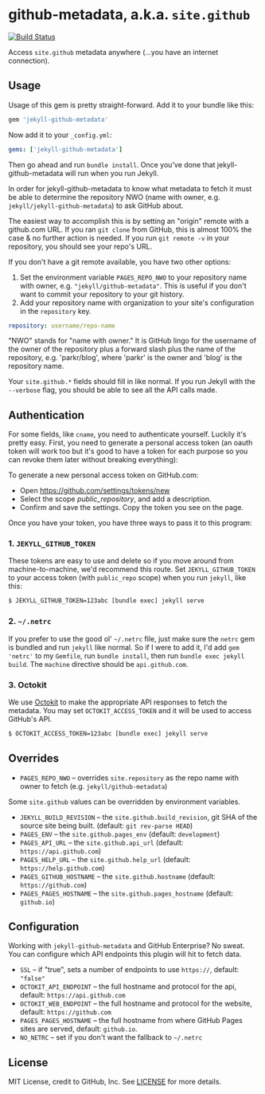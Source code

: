 github-metadata, a.k.a. `site.github`
=====================================

[![Build Status](https://travis-ci.org/jekyll/github-metadata.svg?branch=test-site)](https://travis-ci.org/jekyll/github-metadata)

Access `site.github` metadata anywhere (...you have an internet connection).

## Usage

Usage of this gem is pretty straight-forward. Add it to your bundle like this:

```ruby
gem 'jekyll-github-metadata'
```

Now add it to your `_config.yml`:

```yaml
gems: ['jekyll-github-metadata']
```

Then go ahead and run `bundle install`. Once you've done that jekyll-github-metadata will run when you run Jekyll.

In order for jekyll-github-metadata to know what metadata to fetch it must
be able to determine the repository NWO (name with owner, e.g. `jekyll/jekyll-github-metadata`) to ask GitHub about.

The easiest way to accomplish this is by setting an "origin" remote with a
github.com URL. If you ran `git clone` from GitHub, this is almost 100% the
case & no further action is needed. If you run `git remote -v` in your
repository, you should see your repo's URL.

If you don't have a git remote available, you have two other options:

1. Set the environment variable `PAGES_REPO_NWO` to your repository name
   with owner, e.g. `"jekyll/github-metadata"`. This is useful if you don't
   want to commit your repository to your git history.
2. Add your repository name with organization to your site's configuration
   in the `repository` key.

```yaml
repository: username/repo-name
```

"NWO" stands for "name with owner." It is GitHub lingo for the username of
the owner of the repository plus a forward slash plus the name of the
repository, e.g. 'parkr/blog', where 'parkr' is the owner and 'blog' is the
repository name.

Your `site.github.*` fields should fill in like normal. If you run Jekyll
with the `--verbose` flag, you should be able to see all the API calls
made.

## Authentication

For some fields, like `cname`, you need to authenticate yourself. Luckily it's pretty easy. First, you need to generate a personal access token (an oauth token will work too but it's good to have a token for each purpose so you can revoke them later without breaking everything):

To generate a new personal access token on GitHub.com:

- Open https://github.com/settings/tokens/new
- Select the scope *public_repository*, and add a description.
- Confirm and save the settings. Copy the token you see on the page.

Once you have your token, you have three ways to pass it to this program:

### 1. `JEKYLL_GITHUB_TOKEN`

These tokens are easy to use and delete so if you move around from machine-to-machine, we'd recommend this route. Set `JEKYLL_GITHUB_TOKEN` to your access token (with `public_repo` scope) when you run `jekyll`, like this:

```bash
$ JEKYLL_GITHUB_TOKEN=123abc [bundle exec] jekyll serve
```

### 2. `~/.netrc`

If you prefer to use the good ol' `~/.netrc` file, just make sure the `netrc` gem is bundled and run `jekyll` like normal. So if I were to add it, I'd add `gem 'netrc'` to my `Gemfile`, run `bundle install`, then run `bundle exec jekyll build`. The `machine` directive should be `api.github.com`.

### 3. Octokit

We use [Octokit](https://github.com/octokit/octokit.rb) to make the appropriate API responses to fetch the metadata. You may set `OCTOKIT_ACCESS_TOKEN` and it will be used to access GitHub's API.

```bash
$ OCTOKIT_ACCESS_TOKEN=123abc [bundle exec] jekyll serve
```

## Overrides

- `PAGES_REPO_NWO` – overrides `site.repository` as the repo name with owner to fetch (e.g. `jekyll/github-metadata`)

Some `site.github` values can be overridden by environment variables.

- `JEKYLL_BUILD_REVISION` – the `site.github.build_revision`, git SHA of the source site being built. (default: `git rev-parse HEAD`)
- `PAGES_ENV` – the `site.github.pages_env` (default: `development`)
- `PAGES_API_URL` – the `site.github.api_url` (default: `https://api.github.com`)
- `PAGES_HELP_URL` – the `site.github.help_url` (default: `https://help.github.com`)
- `PAGES_GITHUB_HOSTNAME` – the `site.github.hostname` (default: `https://github.com`)
- `PAGES_PAGES_HOSTNAME` – the `site.github.pages_hostname` (default: `github.io`)

## Configuration

Working with `jekyll-github-metadata` and GitHub Enterprise? No sweat. You can configure which API endpoints this plugin will hit to fetch data.

- `SSL` – if "true", sets a number of endpoints to use `https://`, default: `"false"`
- `OCTOKIT_API_ENDPOINT` – the full hostname and protocol for the api, default: `https://api.github.com`
- `OCTOKIT_WEB_ENDPOINT` – the full hostname and protocol for the website, default: `https://github.com`
- `PAGES_PAGES_HOSTNAME` – the full hostname from where GitHub Pages sites are served, default: `github.io`.
- `NO_NETRC` – set if you don't want the fallback to `~/.netrc`

## License

MIT License, credit to GitHub, Inc. See [LICENSE](LICENSE) for more details.
